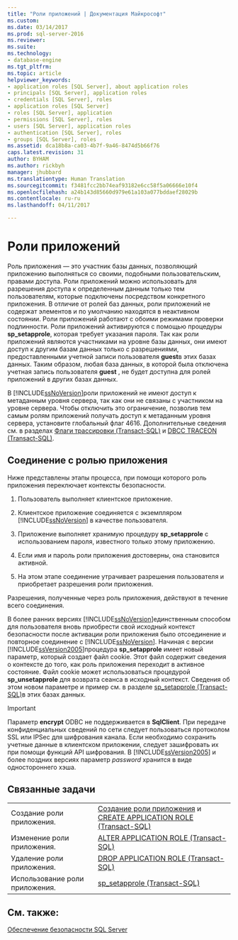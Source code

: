 ```yaml
---
title: "Роли приложений | Документация Майкрософт"
ms.custom: 
ms.date: 03/14/2017
ms.prod: sql-server-2016
ms.reviewer: 
ms.suite: 
ms.technology:
- database-engine
ms.tgt_pltfrm: 
ms.topic: article
helpviewer_keywords:
- application roles [SQL Server], about application roles
- principals [SQL Server], application roles
- credentials [SQL Server], roles
- application roles [SQL Server]
- roles [SQL Server], application
- permissions [SQL Server], roles
- users [SQL Server], application roles
- authentication [SQL Server], roles
- groups [SQL Server], roles
ms.assetid: dca18b8a-ca03-4b7f-9a46-8474d5b66f76
caps.latest.revision: 31
author: BYHAM
ms.author: rickbyh
manager: jhubbard
ms.translationtype: Human Translation
ms.sourcegitcommit: f3481fcc2bb74eaf93182e6cc58f5a06666e10f4
ms.openlocfilehash: a24b143d85660d979e61a103a077bddaef28029b
ms.contentlocale: ru-ru
ms.lasthandoff: 04/11/2017

---
```

# <a name="application-roles"></a>Роли приложений
  Роль приложения — это участник базы данных, позволяющий приложению выполняться со своими, подобными пользовательским, правами доступа. Роли приложений можно использовать для разрешения доступа к определенным данным только тем пользователям, которые подключены посредством конкретного приложения. В отличие от ролей баз данных, роли приложений не содержат элементов и по умолчанию находятся в неактивном состоянии. Роли приложений работают с обоими режимами проверки подлинности. Роли приложений активируются с помощью процедуры **sp_setapprole**, которая требует указания пароля. Так как роли приложений являются участниками на уровне базы данных, они имеют доступ к другим базам данных только с разрешениями, предоставленными учетной записи пользователя **guest**в этих базах данных. Таким образом, любая база данных, в которой была отключена учетная запись пользователя **guest** , не будет доступна для ролей приложений в других базах данных.  
  
 В [!INCLUDE[ssNoVersion](../../../includes/ssnoversion-md.md)]роли приложений не имеют доступ к метаданным уровня сервера, так как они не связаны с участником на уровне сервера. Чтобы отключить это ограничение, позволив тем самым ролям приложений получать доступ к метаданным уровня сервера, установите глобальный флаг 4616. Дополнительные сведения см. в разделах [Флаги трассировки (Transact-SQL)](../../../t-sql/database-console-commands/dbcc-traceon-trace-flags-transact-sql.md) и [DBCC TRACEON (Transact-SQL)](../../../t-sql/database-console-commands/dbcc-traceon-transact-sql.md).  
  
## <a name="connecting-with-an-application-role"></a>Соединение с ролью приложения  
 Ниже представлены этапы процесса, при помощи которого роль приложения переключает контексты безопасности.  
  
1.  Пользователь выполняет клиентское приложение.  
  
2.  Клиентское приложение соединяется с экземпляром [!INCLUDE[ssNoVersion](../../../includes/ssnoversion-md.md)] в качестве пользователя.  
  
3.  Приложение выполняет хранимую процедуру **sp_setapprole** с использованием пароля, известного только этому приложению.  
  
4.  Если имя и пароль роли приложения достоверны, она становится активной.  
  
5.  На этом этапе соединение утрачивает разрешения пользователя и приобретает разрешения роли приложения.  
  
 Разрешения, полученные через роль приложения, действуют в течение всего соединения.  
  
 В более ранних версиях [!INCLUDE[ssNoVersion](../../../includes/ssnoversion-md.md)]единственным способом для пользователя вновь приобрести свой исходный контекст безопасности после активации роли приложения было отсоединение и повторное соединение с [!INCLUDE[ssNoVersion](../../../includes/ssnoversion-md.md)]. Начиная с версии [!INCLUDE[ssVersion2005](../../../includes/ssversion2005-md.md)]процедура **sp_setapprole** имеет новый параметр, который создает файл cookie. Этот файл содержит сведения о контексте до того, как роль приложения переходит в активное состояние. Файл cookie может использоваться процедурой **sp_unsetapprole** для возврата сеанса в исходный контекст. Сведения об этом новом параметре и пример см. в разделе [sp_setapprole (Transact-SQL)](../../../relational-databases/system-stored-procedures/sp-setapprole-transact-sql.md)в этих базах данных.  
  
> [!IMPORTANT]  
>  Параметр **encrypt** ODBC не поддерживается в **SqlClient**. При передаче конфиденциальных сведений по сети следует пользоваться протоколом SSL или IPSec для шифрования канала. Если необходимо сохранить учетные данные в клиентском приложении, следует зашифровать их при помощи функций API шифрования. В [!INCLUDE[ssVersion2005](../../../includes/ssversion2005-md.md)] и более поздних версиях параметр *password* хранится в виде одностороннего хэша.  
  
## <a name="related-tasks"></a>Связанные задачи  
  
|||  
|-|-|  
|Создание роли приложения.|[Создание роли приложения](../../../relational-databases/security/authentication-access/create-an-application-role.md) и [CREATE APPLICATION ROLE (Transact-SQL)](../../../t-sql/statements/create-application-role-transact-sql.md)|  
|Изменение роли приложения.|[ALTER APPLICATION ROLE (Transact-SQL)](../../../t-sql/statements/alter-application-role-transact-sql.md)|  
|Удаление роли приложения.|[DROP APPLICATION ROLE (Transact-SQL)](../../../t-sql/statements/drop-application-role-transact-sql.md)|  
|Использование роли приложения.|[sp_setapprole (Transact-SQL)](../../../relational-databases/system-stored-procedures/sp-setapprole-transact-sql.md)|  
  
## <a name="see-also"></a>См. также:  
 [Обеспечение безопасности SQL Server](../../../relational-databases/security/securing-sql-server.md)  
  
  
